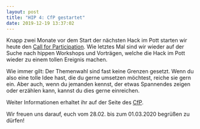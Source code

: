 ```yaml
---
layout: post
title: "HIP 4: CfP gestartet"
date: 2019-12-19 13:37:02
---
```

Knapp zwei Monate vor dem Start der nächsten Hack im Pott starten wir heute den [Call for Participation](https://pretalx.chaospott.de/hip4/cfp). Wie letztes Mal sind wir wieder auf der Suche nach hippen Workshops und Vorträgen, welche die Hack im Pott wieder zu einem tollen Ereignis machen.

Wie immer gilt: Der Themenwahl sind fast keine Grenzen gesetzt. Wenn du also eine tolle Idee hast, die du gerne umsetzen möchtest, reiche sie gern ein. Aber auch, wenn du jemanden kennst, der etwas Spannendes zeigen oder erzählen kann, kannst du dies gerne einreichen.

Weiter Informationen erhaltet ihr auf der Seite des [CfP](https://pretalx.chaospott.de/hip4/cfp).

Wir freuen uns darauf, euch vom 28.02. bis zum 01.03.2020 begrüßen zu dürfen!